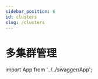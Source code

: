 ```yaml
---
sidebar_position: 6
id: clusters
slug: /clusters
---
```


# 多集群管理


import App from '../../swagger/App';

<App />
